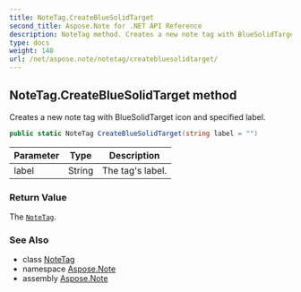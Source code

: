 ```yaml
---
title: NoteTag.CreateBlueSolidTarget
second_title: Aspose.Note for .NET API Reference
description: NoteTag method. Creates a new note tag with BlueSolidTarget icon and specified label
type: docs
weight: 140
url: /net/aspose.note/notetag/createbluesolidtarget/
---
```

## NoteTag.CreateBlueSolidTarget method

Creates a new note tag with BlueSolidTarget icon and specified label.

```csharp
public static NoteTag CreateBlueSolidTarget(string label = "")
```

| Parameter | Type | Description |
| --- | --- | --- |
| label | String | The tag's label. |

### Return Value

The [`NoteTag`](../).

### See Also

* class [NoteTag](../)
* namespace [Aspose.Note](../../notetag/)
* assembly [Aspose.Note](../../../)


